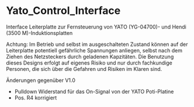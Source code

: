 # Yato_Control_Interface
Interface Leiterplatte zur Fernsteuerung von  YATO (YG-04700)- und Hendi (3500 M)-Induktionsplatten 

Achtung: Im Betrieb und selbst im ausgeschalteten Zustand können auf der Leiterplatte potentiell gefährliche Spannungen anliegen, selbst nach dem Ziehen des Netzsteckers durch geladenen Kapzitäten.
Die Benutzung dieses Designs erfolgt auf eigenes Risiko und nur durch fachkundige Personen, die sich über die Gefahren und Risiken im Klaren sind.

Änderungen gegenüber V1.0
- Pulldown Widerstand für das On-Signal von der YATO Poti-Platine
- Pos. R4 korrigiert
